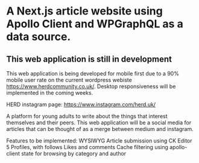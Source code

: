 # A Next.js article website using Apollo Client and WPGraphQL as a data source.

## This web application is still in development

This web application is being developed for mobile first due to a 90% mobile user rate on the current wordpress webiste https://www.herdcommunity.co.uk/. Desktop responsiveness will be implemented in the coming weeks.

HERD instagram page: https://www.instagram.com/herd.uk/

A platform for young adults to write about the things that interest themselves and their peers. This web application will be a social media for articles that can be thought of as a merge between medium and instagram.

Features to be implemented:
WYSIWYG Article submission using CK Editor 5
Profiles, with follows
Likes and comments
Cache filtering using apollo-client state for browsing by category and author
